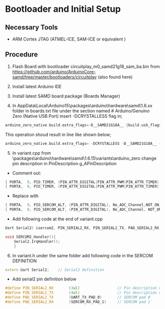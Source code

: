 # Bootloader and Initial Setup

## Necessary Tools

- ARM Cortex JTAG (ATMEL-ICE, SAM-ICE or equivalent )

## Procedure

1. Flash Board with bootloader circuitplay_m0_samd21g18_sam_ba.bin from https://github.com/arduino/ArduinoCore-samd/tree/master/bootloaders/circuitplay (also found here)

2. Install latest Arduino IDE 
3. Install latest SAMD board package (Boards Manager)
4. In AppData\Local\Arduino15\packages\arduino\hardware\samd\1.6.xx folder in boards.txt file under the section named # Arduino/Genuino Zero (Native USB Port) insert -DCRYSTALLESS flag in; 	
```cpp 
arduino_zero_native.build.extra_flags=-D__SAMD21G18A__ {build.usb_flags}
```
This operation shoud result in line like shown below;

```cpp
arduino_zero_native.build.extra_flags= -DCRYSTALLESS -D__SAMD21G18A__ {build.usb_flags}
```

5. In variant.cpp from \packages\arduino\hardware\samd\1.6.15\variants\arduino_zero change pin description in PinDescription g_APinDescription

- Comment out:
```cpp
{ PORTA,  9, PIO_TIMER, (PIN_ATTR_DIGITAL|PIN_ATTR_PWM|PIN_ATTR_TIMER), No_ADC_Channel, PWM0_CH1, TCC0_CH1, EXTERNAL_INT_9 },]
{ PORTA,  8, PIO_TIMER, (PIN_ATTR_DIGITAL|PIN_ATTR_PWM|PIN_ATTR_TIMER), No_ADC_Channel, PWM0_CH0, TCC0_CH0, EXTERNAL_INT_NMI },
```

- Replace with
```cpp
{ PORTA,  9, PIO_SERCOM_ALT, (PIN_ATTR_DIGITAL), No_ADC_Channel,NOT_ON_PWM, NOT_ON_TIMER, EXTERNAL_INT_9 },
{ PORTA,  8, PIO_SERCOM_ALT, (PIN_ATTR_DIGITAL), No_ADC_Channel, NOT_ON_PWM, NOT_ON_TIMER, EXTERNAL_INT_NMI },
```
- Add following code at the end of variant.cpp
```cpp
Uart Serial2( &sercom2, PIN_SERIAL2_RX, PIN_SERIAL2_TX, PAD_SERIAL2_RX, PAD_SERIAL2_TX);		

void SERCOM2_Handler(){
	Serial2.IrqHandler();
	}
```

6. In variant.h under the same folder add following code in the SERCOM DEFINITION
```cpp
extern Uart Serial2;    // Serial2 definition
```

- Add serial2 pin definition below

```cpp	
#define PIN_SERIAL2_RX       (3ul)                 // Pin description number for PIO_SERCOM on D3
#define PIN_SERIAL2_TX       (4ul)                 // Pin description number for PIO_SERCOM on D4
#define PAD_SERIAL2_TX       (UART_TX_PAD_0)       // SERCOM pad 0
#define PAD_SERIAL2_RX       (SERCOM_RX_PAD_1)     // SERCOM pad 1`
```

